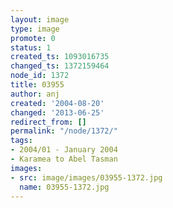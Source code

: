 ```yaml
---
layout: image
type: image
promote: 0
status: 1
created_ts: 1093016735
changed_ts: 1372159464
node_id: 1372
title: 03955
author: anj
created: '2004-08-20'
changed: '2013-06-25'
redirect_from: []
permalink: "/node/1372/"
tags:
- 2004/01 - January 2004
- Karamea to Abel Tasman
images:
- src: image/images/03955-1372.jpg
  name: 03955-1372.jpg
---
```


